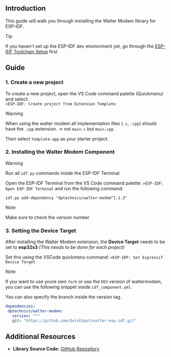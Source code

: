 ## Introduction

This guide will walk you through installing the Walter Modem library for ESP-IDF.

> [!tip]
> If you haven't set up the ESP-IDF dev environment yet, go through the
> [ESP-IDF Toolchain Setup](/developer-toolchains/esp-idf.md) first

## Guide

### 1. Create a new project

To create a new project, open the VS Code command palette (Quickmenu) and select:\
`>ESP-IDF: Create project from Extension Template`

> [!WARNING]
> When using the walter modem all implementation files (`.c`, `.cpp`) should have the `.cpp` extension.
> -> not `main.c` but `main.cpp`

Then select `template-app` as your starter project.

### 2. Installing the Walter Modem Component

> [!WARNING]
> Run all `idf.py` commands inside the ESP-IDF Terminal.

Open the ESP-IDF Terminal from the VS Code command palette:
`>ESP-IDF: Open ESP-IDF Terminal` and run the following command:

```console
idf.py add-dependency "dptechnics/walter-modem^1.1.3"
```

> [!note]
> Make sure to check the version number

### 3. Setting the Device Target

After installing the Walter Modem extension,
the **Device Target** needs to be set to **esp32s3**
*(This needs to be done for each project)*

Set this using the VSCode quickmenu command:
`>ESP-IDF: Set Espressif Device Target`

> [!NOTE]
> If you want to use youre own `fork` or use the `DEV` version of waltermodem,
> you can use the following snippet inside `idf_component.yml`.
>
> You can also specify the branch inside the version tag.
>
> ```yml
> dependencies:
>  dptechnics/walter-modem:
>    version: "*"
>    git: "https://github.com/QuickSpot/walter-esp-idf.git"
> ```

## Additional Resources

- **Library Source Code:**
  [GitHub Repository](https://github.com/QuickSpot/walter-esp-idf)
